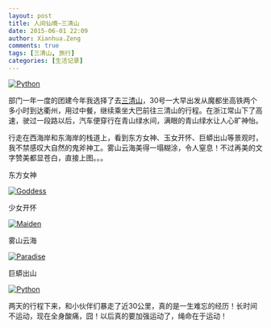 ```yaml
---
layout: post
title: 人间仙境—三清山
date: 2015-06-01 22:09
author: Xianhua.Zeng
comments: true
tags: [三清山, 旅行]
categories: [生活记录]
---
```

<p><a href="http://www.xianhuazeng.com/cn/wp-content/uploads/2015/06/Painting.jpg"><img class="aligncenter size-full" src="http://www.xianhuazeng.com/cn/wp-content/uploads/2015/06/Painting.jpg" alt="Python" /></a></p>
<p>部门一年一度的团建今年我选择了去<span style="text-decoration: underline;"><a href="http://sqs.sqs.gov.cn/" target="_blank">三清山</a></span>，30号一大早出发从魔都坐高铁两个多小时到达衢州，用过中餐，继续乘坐大巴前往三清山的行程。在浙江常山下了高速，驶过一段路以后，汽车便穿行在青山绿水间，满眼的青山绿水让人心旷神怡。<!--more--></p>
<p>行走在西海岸和东海岸的栈道上，看到东方女神、玉女开怀、巨蟒出山等景观时，我不禁感叹大自然的鬼斧神工。雾山云海美得一塌糊涂，令人窒息！不过再美的文字赞美都显苍白，直接上图。。。</p>
<p>东方女神</p>
<p><a href="http://www.xianhuazeng.com/cn/wp-content/uploads/2015/06/Goddess.jpg"><img class="aligncenter size-full" src="http://www.xianhuazeng.com/cn/wp-content/uploads/2015/06/Goddess.jpg" alt="Goddess" /></a></p>
<p>少女开怀</p>
<p><a href="http://www.xianhuazeng.com/cn/wp-content/uploads/2015/06/Maiden.jpg"><img class="aligncenter size-full" src="http://www.xianhuazeng.com/cn/wp-content/uploads/2015/06/Maiden.jpg" alt="Maiden" /></a></p>
<p>雾山云海</p>
<p><a href="http://www.xianhuazeng.com/cn/wp-content/uploads/2015/06/Paradise.jpg"><img class="aligncenter size-full" src="http://www.xianhuazeng.com/cn/wp-content/uploads/2015/06/Paradise.jpg" alt="Paradise" /></a></p>
<p>巨蟒出山</p>
<p><a href="http://www.xianhuazeng.com/cn/wp-content/uploads/2015/06/Python.jpg"><img class="aligncenter size-full" src="http://www.xianhuazeng.com/cn/wp-content/uploads/2015/06/Python.jpg" alt="Python" /></a></p>
<p>两天的行程下来，和小伙伴们暴走了近30公里，真的是一生难忘的经历！长时间不运动，现在全身酸痛，囧！以后真的要加强运动了，绳命在于运动！</p>